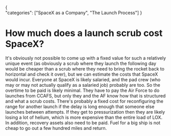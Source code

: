 {    
    "categories": ["SpaceX as a Company", "The Launch Process"]
}

# How much does a launch scrub cost SpaceX?

It's obviously not possible to come up with a fixed value for such a relatively unique event (as obviously a scrub where they launch the following day would be cheaper than a scrub where they need to bring the rocket back to horizontal and check it over), but we can estimate the costs that SpaceX would incur. Everyone at SpaceX is likely salaried, and the pad crew (who may or may not actually qualify as a salaried job) probably are too. So the overtime to be paid is likely minimal. They have to pay the Air Force to do launches from CCAFS, but only they and the AF know how that is structured and what a scrub costs. There's probably a fixed cost for reconfiguring the range for another launch if the delay is long enough that someone else launches between attempts. If they get to pressurization then they are likely losing a lot of helium, which is more expensive than the entire load of LOX. In addition, recovery assets also need to be paid. Fuel for a big ship is not cheap to go out a few hundred miles and return.
